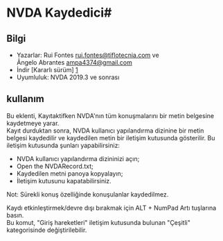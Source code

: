 # NVDA Kaydedici#

## Bilgi
* Yazarlar: Rui Fontes <rui.fontes@tiflotecnia.com> ve  
Ângelo Abrantes <ampa4374@gmail.com>  
* İndir [Kararlı sürüm] [1]
* Uyumluluk: NVDA 2019.3 ve sonrası

## kullanım
Bu eklenti, Kayıtaktifken NVDA'nın tüm konuşmalarını bir metin belgesine kaydetmeye yarar.  
Kayıt durduktan sonra, NVDA kullanıcı yapılandırma dizinine bir metin belgesi kaydedilir ve kaydedilen metin bir iletişim kutusunda gösterilir.
Bu iletişim kutusunda şunları yapabilirsiniz:
* NVDA kullanıcı yapılandırma dizininizi açın;
* Open the NVDARecord.txt;
* Kaydedilen metni panoya kopyalayın;
* İletişim kutusunu kapatabilirsiniz.

Not: Sürekli konuş özelliğinde konuşulanlar kaydedilmez.  

Kaydı etkinleştirmek/devre dışı bırakmak için ALT + NumPad Artı tuşlarına basın.  
Bu komut,  "Giriş hareketleri" iletişim kutusunda bulunan "Çeşitli" kategorisinde değiştirilebilir.  



[1]: https://github.com/ruifontes/NVDARecorder/releases/download/2024.01.06/NVDARecorder-2024.01.06.nvda-addon
